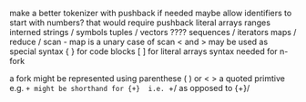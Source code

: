 make a better tokenizer with pushback if needed
maybe allow identifiers to start with numbers? that would require pushback
literal arrays
ranges
interned strings / symbols
tuples / vectors ????
sequences / iterators
maps / reduce / scan - map is a unary case of scan
< and > may be used as special syntax
{ } for code blocks
[ ] for literal arrays
syntax needed for n-fork

a fork might be represented using parenthese ( ) or < >
a quoted primtive e.g. `+ might be shorthand for {+} 
i.e. `+/ as opposed to {+}/